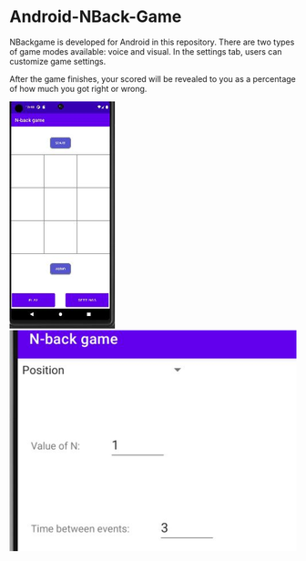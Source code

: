 # Android-NBack-Game

NBackgame is developed for Android in this repository. There are two types of game modes available: voice and visual. In the settings tab, users can customize game settings.

After the game finishes, your scored will be revealed to you as a percentage of how much you got right or wrong.

![Screenshot1](NBack1.jpg)
![Screenshot2](NBack2.jpg)






